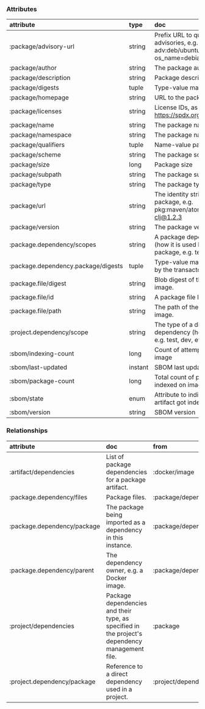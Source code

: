 ### Attributes
| attribute | type | doc | entities |
| :---- | :---- | :---- | :----- |
| :package/advisory-url | string | Prefix URL to quickly join with advisories, e.g. adv:deb/ubuntu/curl?os_name=debian&os_version=3 | :package |
| :package/author | string | The package author. | :package |
| :package/description | string | Package description | :package |
| :package/digests | tuple | Type-value mappings. |  |
| :package/homepage | string | URL to the package homepage | :package |
| :package/licenses | string | License IDs, as per https://spdx.org/licenses/ | :package |
| :package/name | string | The package name. | :package |
| :package/namespace | string | The package namespace. | :package |
| :package/qualifiers | tuple | Name-value pairs. |  |
| :package/scheme | string | The package scheme. |  |
| :package/size | long | Package size | :package |
| :package/subpath | string | The package subpath. |  |
| :package/type | string | The package type. | :package |
| :package/url | string | The identity string of a package, e.g. pkg:maven/atomist/common-clj@1.2.3 | :package |
| :package/version | string | The package version. | :package |
| :package.dependency/scopes | string | A package dependency type (how it is used by another package, e.g. test, dev, etc). | :package/dependency |
| :package.dependency.package/digests | tuple | Type-value mappings as seen by the transactor. |  |
| :package.file/digest | string | Blob digest of the file within the image. | :package/file |
| :package.file/id | string | A package file ID. | :package/file |
| :package.file/path | string | The path of the file within the image. | :package/file |
| :project.dependency/scope | string | The type of a direct dependency (how it is used, e.g. test, dev, etc). | :project/dependency |
| :sbom/indexing-count | long | Count of attempts to index an image | :docker/image |
| :sbom/last-updated | instant | SBOM last updated | :docker/image |
| :sbom/package-count | long | Total count of packages indexed on image | :docker/image |
| :sbom/state | enum | Attribute to indicate whether an artifact got indexed. |  |
| :sbom/version | string | SBOM version | :docker/image |

### Relationships

| attribute | doc | from | to |
| :---- | :---- | :---- | :----- |
| :artifact/dependencies | List of package dependencies for a package artifact. | :docker/image | :package/dependency |
| :package.dependency/files | Package files. | :package/dependency | :package/file |
| :package.dependency/package | The package being imported as a dependency in this instance. | :package/dependency | :package |
| :package.dependency/parent | The dependency owner, e.g. a Docker image. | :package/dependency | :docker/image |
| :project/dependencies | Package dependencies and their type, as specified in the project's dependency management file. | :package | :project/dependency |
| :project.dependency/package | Reference to a direct dependency used in a project. | :project/dependency | :package |